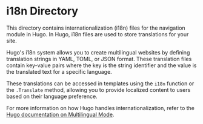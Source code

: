 # i18n Directory

This directory contains internationalization (i18n) files for the navigation module in Hugo. In Hugo, i18n files are used to store translations for your site.

Hugo's i18n system allows you to create multilingual websites by defining translation strings in YAML, TOML, or JSON format. These translation files contain key-value pairs where the key is the string identifier and the value is the translated text for a specific language.

These translations can be accessed in templates using the `i18n` function or the `.Translate` method, allowing you to provide localized content to users based on their language preference.

For more information on how Hugo handles internationalization, refer to the [Hugo documentation on Multilingual Mode](https://gohugo.io/content-management/multilingual/).